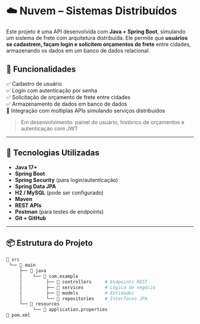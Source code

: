 # ☁️ Nuvem – Sistemas Distribuídos

Este projeto é uma API desenvolvida com **Java + Spring Boot**, simulando um sistema de frete com arquitetura distribuída. Ele permite que **usuários se cadastrem, façam login e solicitem orçamentos de frete** entre cidades, armazenando os dados em um banco de dados relacional.

## 🎯 Funcionalidades

✅ Cadastro de usuário  
✅ Login com autenticação por senha  
✅ Solicitação de orçamento de frete entre cidades  
✅ Armazenamento de dados em banco de dados  
🔄 Integração com múltiplas APIs simulando serviços distribuídos  

> Em desenvolvimento: painel do usuário, histórico de orçamentos e autenticação com JWT

---

## 🧰 Tecnologias Utilizadas

- **Java 17+**
- **Spring Boot**
- **Spring Security** (para login/autenticação)
- **Spring Data JPA**
- **H2 / MySQL** (pode ser configurado)
- **Maven**
- **REST APIs**
- **Postman** (para testes de endpoints)
- **Git + GitHub**

---

## 📦 Estrutura do Projeto

```bash
📁 src
 └── 📁 main
     ├── 📁 java
     │    └── 📁 com.example
     │         ├── 📁 controllers     # Endpoints REST
     │         ├── 📁 services        # Lógica de negócio
     │         ├── 📁 models          # Entidades
     │         └── 📁 repositories    # Interfaces JPA
     └── 📁 resources
          └── 📄 application.properties
📄 pom.xml
